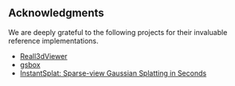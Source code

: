 ## Acknowledgments

We are deeply grateful to the following projects for their invaluable reference implementations.

- [Reall3dViewer](https://github.com/reall3d-com/Reall3dViewer)
- [gsbox](https://github.com/gotoeasy/gsbox)
- [InstantSplat: Sparse-view Gaussian Splatting in Seconds](https://github.com/NVlabs/InstantSplat)
